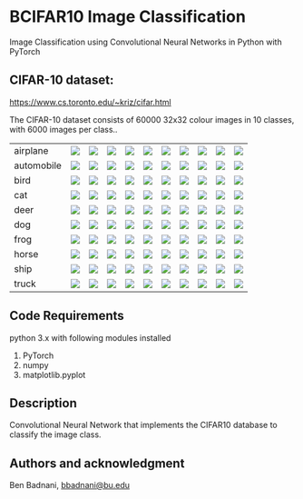 # BCIFAR10 Image Classification
Image Classification using Convolutional Neural Networks in Python with PyTorch

## CIFAR-10 dataset:

https://www.cs.toronto.edu/~kriz/cifar.html

The CIFAR-10 dataset consists of 60000 32x32 colour images in 10 classes, with 6000 images per class.. 


<table>
    <tbody><tr>
        <td class="cifar-class-name">airplane</td>
        <td><img src="https://www.cs.toronto.edu/~kriz/cifar-10-sample/airplane1.png" class="cifar-sample"></td>
        <td><img src="https://www.cs.toronto.edu/~kriz/cifar-10-sample/airplane2.png" class="cifar-sample"></td>
        <td><img src="https://www.cs.toronto.edu/~kriz/cifar-10-sample/airplane3.png" class="cifar-sample"></td>
        <td><img src="https://www.cs.toronto.edu/~kriz/cifar-10-sample/airplane4.png" class="cifar-sample"></td>
        <td><img src="https://www.cs.toronto.edu/~kriz/cifar-10-sample/airplane5.png" class="cifar-sample"></td>
        <td><img src="https://www.cs.toronto.edu/~kriz/cifar-10-sample/airplane6.png" class="cifar-sample"></td>
        <td><img src="https://www.cs.toronto.edu/~kriz/cifar-10-sample/airplane7.png" class="cifar-sample"></td>
        <td><img src="https://www.cs.toronto.edu/~kriz/cifar-10-sample/airplane8.png" class="cifar-sample"></td>
        <td><img src="https://www.cs.toronto.edu/~kriz/cifar-10-sample/airplane9.png" class="cifar-sample"></td>
        <td><img src="https://www.cs.toronto.edu/~kriz/cifar-10-sample/airplane10.png" class="cifar-sample"></td>
    </tr>
    <tr>
        <td class="cifar-class-name">automobile</td>
        <td><img src="https://www.cs.toronto.edu/~kriz/cifar-10-sample/automobile1.png" class="cifar-sample"></td>
        <td><img src="https://www.cs.toronto.edu/~kriz/cifar-10-sample/automobile2.png" class="cifar-sample"></td>
        <td><img src="https://www.cs.toronto.edu/~kriz/cifar-10-sample/automobile3.png" class="cifar-sample"></td>
        <td><img src="https://www.cs.toronto.edu/~kriz/cifar-10-sample/automobile4.png" class="cifar-sample"></td>
        <td><img src="https://www.cs.toronto.edu/~kriz/cifar-10-sample/automobile5.png" class="cifar-sample"></td>
        <td><img src="https://www.cs.toronto.edu/~kriz/cifar-10-sample/automobile6.png" class="cifar-sample"></td>
        <td><img src="https://www.cs.toronto.edu/~kriz/cifar-10-sample/automobile7.png" class="cifar-sample"></td>
        <td><img src="https://www.cs.toronto.edu/~kriz/cifar-10-sample/automobile8.png" class="cifar-sample"></td>
        <td><img src="https://www.cs.toronto.edu/~kriz/cifar-10-sample/automobile9.png" class="cifar-sample"></td>
        <td><img src="https://www.cs.toronto.edu/~kriz/cifar-10-sample/automobile10.png" class="cifar-sample"></td>
    </tr>
    <tr>
        <td class="cifar-class-name">bird</td>
        <td><img src="https://www.cs.toronto.edu/~kriz/cifar-10-sample/bird1.png" class="cifar-sample"></td>
        <td><img src="https://www.cs.toronto.edu/~kriz/cifar-10-sample/bird2.png" class="cifar-sample"></td>
        <td><img src="https://www.cs.toronto.edu/~kriz/cifar-10-sample/bird3.png" class="cifar-sample"></td>
        <td><img src="https://www.cs.toronto.edu/~kriz/cifar-10-sample/bird4.png" class="cifar-sample"></td>
        <td><img src="https://www.cs.toronto.edu/~kriz/cifar-10-sample/bird5.png" class="cifar-sample"></td>
        <td><img src="https://www.cs.toronto.edu/~kriz/cifar-10-sample/bird6.png" class="cifar-sample"></td>
        <td><img src="https://www.cs.toronto.edu/~kriz/cifar-10-sample/bird7.png" class="cifar-sample"></td>
        <td><img src="https://www.cs.toronto.edu/~kriz/cifar-10-sample/bird8.png" class="cifar-sample"></td>
        <td><img src="https://www.cs.toronto.edu/~kriz/cifar-10-sample/bird9.png" class="cifar-sample"></td>
        <td><img src="https://www.cs.toronto.edu/~kriz/cifar-10-sample/bird10.png" class="cifar-sample"></td>
    </tr>
    <tr>
        <td class="cifar-class-name">cat</td>
        <td><img src="https://www.cs.toronto.edu/~kriz/cifar-10-sample/cat1.png" class="cifar-sample"></td>
        <td><img src="https://www.cs.toronto.edu/~kriz/cifar-10-sample/cat2.png" class="cifar-sample"></td>
        <td><img src=https://www.cs.toronto.edu/~kriz/cifar-10-sample/cat3.png" class="cifar-sample"></td>
        <td><img src="https://www.cs.toronto.edu/~kriz/cifar-10-sample/cat4.png" class="cifar-sample"></td>
        <td><img src="https://www.cs.toronto.edu/~kriz/cifar-10-sample/cat5.png" class="cifar-sample"></td>
        <td><img src="https://www.cs.toronto.edu/~kriz/cifar-10-sample/cat6.png" class="cifar-sample"></td>
        <td><img src="https://www.cs.toronto.edu/~kriz/cifar-10-sample/cat7.png" class="cifar-sample"></td>
        <td><img src="https://www.cs.toronto.edu/~kriz/cifar-10-sample/cat8.png" class="cifar-sample"></td>
        <td><img src="https://www.cs.toronto.edu/~kriz/cifar-10-sample/cat9.png" class="cifar-sample"></td>
        <td><img src="https://www.cs.toronto.edu/~kriz/cifar-10-sample/cat10.png" class="cifar-sample"></td>
    </tr>
    <tr>
        <td class="cifar-class-name">deer</td>
        <td><img src="https://www.cs.toronto.edu/~kriz/cifar-10-sample/deer1.png" class="cifar-sample"></td>
        <td><img src="https://www.cs.toronto.edu/~kriz/cifar-10-sample/deer2.png" class="cifar-sample"></td>
        <td><img src="https://www.cs.toronto.edu/~kriz/cifar-10-sample/deer3.png" class="cifar-sample"></td>
        <td><img src="https://www.cs.toronto.edu/~kriz/cifar-10-sample/deer4.png" class="cifar-sample"></td>
        <td><img src="https://www.cs.toronto.edu/~kriz/cifar-10-sample/deer5.png" class="cifar-sample"></td>
        <td><img src="https://www.cs.toronto.edu/~kriz/cifar-10-sample/deer6.png" class="cifar-sample"></td>
        <td><img src="https://www.cs.toronto.edu/~kriz/cifar-10-sample/deer7.png" class="cifar-sample"></td>
        <td><img src="https://www.cs.toronto.edu/~kriz/cifar-10-sample/deer8.png" class="cifar-sample"></td>
        <td><img src="https://www.cs.toronto.edu/~kriz/cifar-10-sample/deer9.png" class="cifar-sample"></td>
        <td><img src="https://www.cs.toronto.edu/~kriz/cifar-10-sample/deer10.png" class="cifar-sample"></td>
    </tr>
    <tr>
        <td class="cifar-class-name">dog</td>
        <td><img src="https://www.cs.toronto.edu/~kriz/cifar-10-sample/dog1.png" class="cifar-sample"></td>
        <td><img src="https://www.cs.toronto.edu/~kriz/cifar-10-sample/dog2.png" class="cifar-sample"></td>
        <td><img src="https://www.cs.toronto.edu/~kriz/cifar-10-sample/dog3.png" class="cifar-sample"></td>
        <td><img src="https://www.cs.toronto.edu/~kriz/cifar-10-sample/dog4.png" class="cifar-sample"></td>
        <td><img src="https://www.cs.toronto.edu/~kriz/cifar-10-sample/dog5.png" class="cifar-sample"></td>
        <td><img src="https://www.cs.toronto.edu/~kriz/cifar-10-sample/dog6.png" class="cifar-sample"></td>
        <td><img src="https://www.cs.toronto.edu/~kriz/cifar-10-sample/dog7.png" class="cifar-sample"></td>
        <td><img src="https://www.cs.toronto.edu/~kriz/cifar-10-sample/dog8.png" class="cifar-sample"></td>
        <td><img src="https://www.cs.toronto.edu/~kriz/cifar-10-sample/dog9.png" class="cifar-sample"></td>
        <td><img src="https://www.cs.toronto.edu/~kriz/cifar-10-sample/dog10.png" class="cifar-sample"></td>
    </tr>
    <tr>
        <td class="cifar-class-name">frog</td>
        <td><img src="https://www.cs.toronto.edu/~kriz/cifar-10-sample/frog1.png" class="cifar-sample"></td>
        <td><img src="https://www.cs.toronto.edu/~kriz/cifar-10-sample/frog2.png" class="cifar-sample"></td>
        <td><img src="https://www.cs.toronto.edu/~kriz/cifar-10-sample/frog3.png" class="cifar-sample"></td>
        <td><img src="https://www.cs.toronto.edu/~kriz/cifar-10-sample/frog4.png" class="cifar-sample"></td>
        <td><img src="https://www.cs.toronto.edu/~kriz/cifar-10-sample/frog5.png" class="cifar-sample"></td>
        <td><img src="https://www.cs.toronto.edu/~kriz/cifar-10-sample/frog6.png" class="cifar-sample"></td>
        <td><img src="https://www.cs.toronto.edu/~kriz/cifar-10-sample/frog7.png" class="cifar-sample"></td>
        <td><img src="https://www.cs.toronto.edu/~kriz/cifar-10-sample/frog8.png" class="cifar-sample"></td>
        <td><img src="https://www.cs.toronto.edu/~kriz/cifar-10-sample/frog9.png" class="cifar-sample"></td>
        <td><img src="https://www.cs.toronto.edu/~kriz/cifar-10-sample/frog10.png" class="cifar-sample"></td>
    </tr>
    <tr>
        <td class="cifar-class-name">horse</td>
        <td><img src="https://www.cs.toronto.edu/~kriz/cifar-10-sample/horse1.png" class="cifar-sample"></td>
        <td><img src="https://www.cs.toronto.edu/~kriz/cifar-10-sample/horse2.png" class="cifar-sample"></td>
        <td><img src="https://www.cs.toronto.edu/~kriz/cifar-10-sample/horse3.png" class="cifar-sample"></td>
        <td><img src="https://www.cs.toronto.edu/~kriz/cifar-10-sample/horse4.png" class="cifar-sample"></td>
        <td><img src="https://www.cs.toronto.edu/~kriz/cifar-10-sample/horse5.png" class="cifar-sample"></td>
        <td><img src="https://www.cs.toronto.edu/~kriz/cifar-10-sample/horse6.png" class="cifar-sample"></td>
        <td><img src="https://www.cs.toronto.edu/~kriz/cifar-10-sample/horse7.png" class="cifar-sample"></td>
        <td><img src="https://www.cs.toronto.edu/~kriz/cifar-10-sample/horse8.png" class="cifar-sample"></td>
        <td><img src="https://www.cs.toronto.edu/~kriz/cifar-10-sample/horse9.png" class="cifar-sample"></td>
        <td><img src="https://www.cs.toronto.edu/~kriz/cifar-10-sample/horse10.png" class="cifar-sample"></td>
    </tr>
    <tr>
        <td class="cifar-class-name">ship</td>
        <td><img src="https://www.cs.toronto.edu/~kriz/cifar-10-sample/ship1.png" class="cifar-sample"></td>
        <td><img src="https://www.cs.toronto.edu/~kriz/cifar-10-sample/ship2.png" class="cifar-sample"></td>
        <td><img src="https://www.cs.toronto.edu/~kriz/cifar-10-sample/ship3.png" class="cifar-sample"></td>
        <td><img src="https://www.cs.toronto.edu/~kriz/cifar-10-sample/ship4.png" class="cifar-sample"></td>
        <td><img src="https://www.cs.toronto.edu/~kriz/cifar-10-sample/ship5.png" class="cifar-sample"></td>
        <td><img src="https://www.cs.toronto.edu/~kriz/cifar-10-sample/ship6.png" class="cifar-sample"></td>
        <td><img src="https://www.cs.toronto.edu/~kriz/cifar-10-sample/ship7.png" class="cifar-sample"></td>
        <td><img src="https://www.cs.toronto.edu/~kriz/cifar-10-sample/ship8.png" class="cifar-sample"></td>
        <td><img src="https://www.cs.toronto.edu/~kriz/cifar-10-sample/ship9.png" class="cifar-sample"></td>
        <td><img src="https://www.cs.toronto.edu/~kriz/cifar-10-sample/ship10.png" class="cifar-sample"></td>
    </tr>
    <tr>
        <td class="cifar-class-name">truck</td>
        <td><img src="https://www.cs.toronto.edu/~kriz/cifar-10-sample/truck1.png" class="cifar-sample"></td>
        <td><img src="https://www.cs.toronto.edu/~kriz/cifar-10-sample/truck2.png" class="cifar-sample"></td>
        <td><img src="https://www.cs.toronto.edu/~kriz/cifar-10-sample/truck3.png" class="cifar-sample"></td>
        <td><img src="https://www.cs.toronto.edu/~kriz/cifar-10-sample/truck4.png" class="cifar-sample"></td>
        <td><img src="https://www.cs.toronto.edu/~kriz/cifar-10-sample/truck5.png" class="cifar-sample"></td>
        <td><img src="https://www.cs.toronto.edu/~kriz/cifar-10-sample/truck6.png" class="cifar-sample"></td>
        <td><img src="https://www.cs.toronto.edu/~kriz/cifar-10-sample/truck7.png" class="cifar-sample"></td>
        <td><img src="https://www.cs.toronto.edu/~kriz/cifar-10-sample/truck8.png" class="cifar-sample"></td>
        <td><img src="https://www.cs.toronto.edu/~kriz/cifar-10-sample/truck9.png" class="cifar-sample"></td>
        <td><img src="https://www.cs.toronto.edu/~kriz/cifar-10-sample/truck10.png" class="cifar-sample"></td>
    </tr>
</tbody></table>


## Code Requirements
python 3.x with following modules installed

1. PyTorch 
3. numpy
4. matplotlib.pyplot


## Description

Convolutional Neural Network that implements the CIFAR10 database to classify the image class.

## Authors and acknowledgment

Ben Badnani, <bbadnani@bu.edu>

